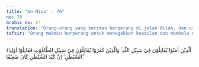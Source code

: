 ```yaml
---
title: "An-Nisa' - 76"
no: 76
arabic_no: ٧٦
translation: "Orang-orang yang beriman berperang di jalan Allah, dan orang-orang yang kafir berperang di jalan thaghut, maka perangilah kawan-kawan setan itu, (karena) sesungguhnya tipu daya setan itu lemah."
tafsir: "Orang mukmin berperang untuk menegakkan keadilan dan membela diri, sedang orang musyrik berperang karena mengikuti hawa nafsu yang dikendalikan oleh setan dan mengembangkan angkara murka di dunia, sehingga kalau orang mukmin meninggalkan atau mengabaikan tugas berperang di jalan Allah, niscaya kerusakan yang ditimbulkan oleh berbagai perbuatan hawa nafsu akan merajalela.\n\nOleh karena tujuan berperang dalam Islam demikian suci dan murninya, yaitu untuk mempertahankan diri dan membasmi kezaliman dan angkara murka, maka hendaklah kaum Muslimin menyerang musuh-musuh Islam yang menjadi kawan-kawan setan itu, dan hendaklah diyakini, bahwa tipu daya setan itu lemah, tidak akan mampu mengalahkan orang-orang yang benar-benar beriman."
---
```


اَلَّذِيْنَ اٰمَنُوْا يُقَاتِلُوْنَ فِيْ سَبِيْلِ اللّٰهِ ۚ وَالَّذِيْنَ كَفَرُوْا يُقَاتِلُوْنَ فِيْ سَبِيْلِ الطَّاغُوْتِ فَقَاتِلُوْٓا  اَوْلِيَاۤءَ الشَّيْطٰنِ ۚ اِنَّ كَيْدَ الشَّيْطٰنِ كَانَ ضَعِيْفًا ۚ ࣖ 
